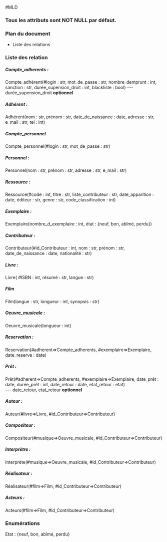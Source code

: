 #MLD

### Tous les attributs sont NOT NULL par défaut.
### Plan du document
*   Liste des relations


### Liste des relation

##### Compte_adherents :
Compte_adhérent(#login : str, mot_de_passe : str, nombre_demprunt : int, sanction : str, durée_supension_droit : int, blackliste : bool)
\--- durée_supension_droit **optionnel** 
##### Adhérent :
Adhérent(nom : str, prénom : str, date_de_naissance : date, adresse : str, e_mail : str, tel : int) 

##### Compte_personnel
Compte_personnel(#login : str, mot_de_passe : str)

##### Personnel :
Personnel(nom : str, prénom : str, adresse : str, e_mail : str) 


##### Ressource :
Ressource(#code : int, titre : str, liste_contributeur : str, date_apparition : date, éditeur : str, genre : str, code_classification : int) 

##### Exemplaire :
Exemplaire(nombre_d_exemplaire : int, état : {neuf, bon, abîmé, perdu})

##### Contributeur :
Contributeur(#id_Contributeur : int, nom : str, prénom : str, date_de_naissance : date, nationalité : str) 


##### Livre :
Livre( #ISBN : int, résumé : str, langue : str) 

##### Film
Film(langue : str, longueur : int, synopsis : str) 

##### Oeuvre_musicale :
Oeuvre_musicale(longueur : int) 

##### Reservation :  
Reservation(#adherent=>Compte_adherents, #exemplaire=>Exemplaire, date_reserve : date)  

##### Prêt :
Prêt(#adherent=>Compte_adherents, #exemplaire=>Exemplaire, date_prêt : date, durée_prêt : int, date_retour : date, etat_retour : etat)  
\--- date_retour, etat_retour **optionnel**  

##### Auteur :
Auteur(#livre=>Livre, #id_Contributeur=>Contributeur)

##### Compositeur :
Compositeur(#musique=>Oeuvre_musicale, #id_Contributeur=>Contributeur) 

##### Interprètre :
Interprète(#musique=>Oeuvre_musicale, #id_Contributeur=>Contributeur) 

##### Réalisateur :
Réalisateur(#film=>Film, #id_Contributeur=>Contributeur) 

##### Acteurs :
Acteurs(#film=>Film, #id_Contributeur=>Contributeur) 



### Enumérations  
Etat : {neuf, bon, abîmé, perdu}
